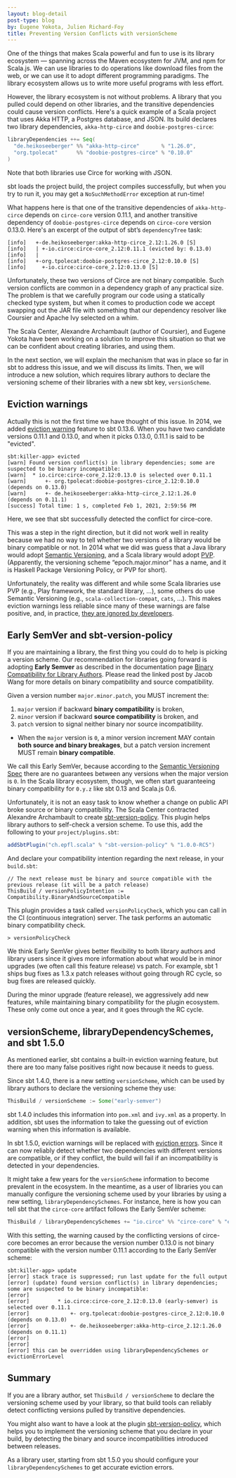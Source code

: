 ```yaml
---
layout: blog-detail
post-type: blog
by: Eugene Yokota, Julien Richard-Foy
title: Preventing Version Conflicts with versionScheme
---
```


One of the things that makes Scala powerful and fun to use is its library ecosystem — spanning across the Maven ecosystem for JVM, and npm for Scala.js. We can use libraries to do operations like download files from the web, or we can use it to adopt different programming paradigms. The library ecosystem allows us to write more useful programs with less effort.

However, the library ecosystem is not without problems. A library that you pulled could depend on other libraries, and the transitive dependencies could cause version conflicts. Here's a quick example of a Scala project that uses Akka HTTP, a Postgres database, and JSON. Its build declares two library dependencies, `akka-http-circe` and `doobie-postgres-circe`:

~~~ scala
libraryDependencies ++= Seq(
  "de.heikoseeberger" %% "akka-http-circe"       % "1.26.0",
  "org.tpolecat"      %% "doobie-postgres-circe" % "0.10.0"
)
~~~

Note that both libraries use Circe for working with JSON.

sbt loads the project build, the project compiles successfully, but when you try to run it, you may get a `NoSuchMethodError` exception at run-time!

What happens here is that one of the transitive dependencies of `akka-http-circe` depends on `circe-core` version 0.11.1, and another transitive dependency of `doobie-postgres-circe` depends on `circe-core` version 0.13.0. Here's an excerpt of the output of sbt’s `dependencyTree` task:

~~~ text
[info]   +-de.heikoseeberger:akka-http-circe_2.12:1.26.0 [S]
[info]   | +-io.circe:circe-core_2.12:0.11.1 (evicted by: 0.13.0)
[info]   |     
[info]   +-org.tpolecat:doobie-postgres-circe_2.12:0.10.0 [S]
[info]     +-io.circe:circe-core_2.12:0.13.0 [S]
~~~

Unfortunately, these two versions of Circe are not binary compatible. Such version conflicts are common in a dependency graph of any practical size. The problem is that we carefully program our code using a statically checked type system, but when it comes to production code we accept swapping out the JAR file with something that our dependency resolver like Coursier and Apache Ivy selected on a whim.

The Scala Center, Alexandre Archambault (author of Coursier), and Eugene Yokota have been working on a solution to improve this situation so that we can be confident about creating libraries, and using them.

In the next section, we will explain the mechanism that was in place so far in sbt to address this issue, and we will discuss its limits. Then, we will introduce a new solution, which requires library authors to declare the versioning scheme of their libraries with a new sbt key, `versionScheme`.

## Eviction warnings

Actually this is not the first time we have thought of this issue. In 2014, we added [eviction warning][1] feature to sbt 0.13.6. When you have two candidate versions 0.11.1 and 0.13.0, and when it picks 0.13.0, 0.11.1 is said to be "evicted".

~~~ text
sbt:killer-app> evicted
[warn] Found version conflict(s) in library dependencies; some are suspected to be binary incompatible:
[warn]  * io.circe:circe-core_2.12:0.13.0 is selected over 0.11.1
[warn]      +- org.tpolecat:doobie-postgres-circe_2.12:0.10.0     (depends on 0.13.0)
[warn]      +- de.heikoseeberger:akka-http-circe_2.12:1.26.0      (depends on 0.11.1)
[success] Total time: 1 s, completed Feb 1, 2021, 2:59:56 PM
~~~

Here, we see that sbt successfully detected the conflict for circe-core.

This was a step in the right direction, but it did not work well in reality because we had no way to tell whether two versions of a library would be binary compatible or not. In 2014 what we did was guess that a Java library would adopt [Semantic Versioning][2], and a Scala library would adopt [PVP][3]. (Apparently, the versioning scheme “epoch.major.minor” has a name, and it is Haskell Package Versioning Policy, or PVP for short).

Unfortunately, the reality was different and while some Scala libraries use PVP (e.g., Play framework, the standard library, …), some others do use Semantic Versioning (e.g., `scala-collection-compat`, `cats`, …). This makes eviction warnings less reliable since many of these warnings are false positive, and, in practice, [they are ignored by developers][7].

## Early SemVer and sbt-version-policy

If you are maintaining a library, the first thing you could do to help is picking a version scheme. Our recommendation for libraries going forward is adopting **Early Semver** as described in the documentation page [Binary Compatibility for Library Authors][4]. Please read the linked post by Jacob Wang for more details on binary compatibility and source compatibility.

Given a version number `major.minor.patch`, you MUST increment the:

1. `major` version if backward **binary compatibility** is broken,
2. `minor` version if backward **source compatibility** is broken, and
3. `patch` version to signal neither binary nor source incompatibility.

- When the `major` version is `0`, a minor version increment MAY contain **both source and binary breakages**, but a patch version increment MUST remain **binary compatible**.

We call this Early SemVer, because according to the [Semantic Versioning Spec][2] there are no guarantees between any versions when the major version is `0`. In the Scala library ecosystem, though, we often start guaranteeing binary compatibility for `0.y.z` like sbt 0.13 and Scala.js 0.6.

Unfortunately, it is not an easy task to know whether a change on public API broke source or binary compatibility. The Scala Center contracted Alexandre Archambault to create [sbt-version-policy][5]. This plugin helps library authors to self-check a version scheme. To use this, add the following to your `project/plugins.sbt`:

~~~ scala
addSbtPlugin("ch.epfl.scala" % "sbt-version-policy" % "1.0.0-RC5")
~~~

And declare your compatibility intention regarding the next release, in your `build.sbt`:

~~~
// The next release must be binary and source compatible with the previous release (it will be a patch release)
ThisBuild / versionPolicyIntention := Compatibility.BinaryAndSourceCompatible
~~~

This plugin provides a task called `versionPolicyCheck`, which you can call in the CI (continuous integration) server. The task performs an automatic binary compatibility check.

~~~ text
> versionPolicyCheck
~~~

We think Early SemVer gives better flexibility to both library authors and library users since it gives more information about what would be in minor upgrades (we often call this feature release) vs patch. For example, sbt 1 ships bug fixes as 1.3.x patch releases without going through RC cycle, so bug fixes are released quickly.

During the minor upgrade (feature release), we aggressively add new features, while maintaining binary compatibility for the plugin ecosystem. These only come out once a year, and it goes through the RC cycle.

## versionScheme, libraryDependencySchemes, and sbt 1.5.0

As mentioned earlier, sbt contains a built-in eviction warning feature, but there are too many false positives right now because it needs to guess.

Since sbt 1.4.0, there is a new setting `versionScheme`, which can be used by library authors
to declare the versioning scheme they use:

~~~ scala
ThisBuild / versionScheme := Some("early-semver")
~~~

sbt 1.4.0 includes this information into `pom.xml` and `ivy.xml` as a property. In addition, sbt uses the information to take the guessing out of eviction warning when this information is available.

In sbt 1.5.0, eviction warnings will be replaced with [eviction errors][8]. Since it can now reliably detect whether two dependencies with different versions are compatible, or if they conflict, the build will fail if an incompatibility is detected in your dependencies.

It might take a few years for the `versionScheme` information to become prevalent in the ecosystem. In the meantime, as a user of libraries you can manually configure the versioning scheme used by your libraries by using a new setting, `libraryDependencySchemes`. For instance, here is how you can tell sbt that the `circe-core` artifact follows the Early SemVer scheme:

~~~ scala
ThisBuild / libraryDependencySchemes += "io.circe" %% "circe-core" % "early-semver"
~~~

With this setting, the warning caused by the conflicting versions of circe-core
becomes an error because the version number 0.13.0 is not binary compatible
with the version number 0.11.1 according to the Early SemVer scheme:

~~~ text
sbt:killer-app> update
[error] stack trace is suppressed; run last update for the full output
[error] (update) found version conflict(s) in library dependencies; some are suspected to be binary incompatible:
[error] 
[error]         * io.circe:circe-core_2.12:0.13.0 (early-semver) is selected over 0.11.1
[error]             +- org.tpolecat:doobie-postgres-circe_2.12:0.10.0     (depends on 0.13.0)
[error]             +- de.heikoseeberger:akka-http-circe_2.12:1.26.0      (depends on 0.11.1)
[error] 
[error] 
[error] this can be overridden using libraryDependencySchemes or evictionErrorLevel
~~~

## Summary

If you are a library author, set `ThisBuild / versionScheme` to declare the versioning scheme
used by your library, so that build tools can reliably detect conflicting versions pulled by
transitive dependencies.

You might also want to have a look at the plugin [sbt-version-policy][5], which helps you
to implement the versioning scheme that you declare in your build, by detecting the binary
and source incompatibilities introduced between releases.

As a library user, starting from sbt 1.5.0 you should configure your
`libraryDependencySchemes` to get accurate eviction errors.

[1]: https://github.com/sbt/sbt/pull/147
[2]: https://semver.org/
[3]: https://pvp.haskell.org/
[4]: https://docs.scala-lang.org/overviews/core/binary-compatibility-for-library-authors.html#versioning-scheme---communicating-compatibility-breakages
[5]: https://github.com/scalacenter/sbt-version-policy
[7]: https://github.com/sbt/sbt/issues/5976
[8]: https://github.com/sbt/sbt/pull/6221
